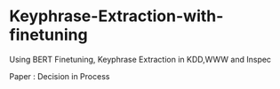 # Keyphrase-Extraction-with-finetuning
Using BERT Finetuning, Keyphrase Extraction in KDD,WWW and Inspec

Paper : Decision in Process
